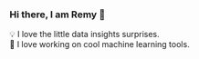 ### Hi there, I am Remy 👋 
💡 I love the little data insights surprises.    
💼 I love working on cool machine learning tools.  
